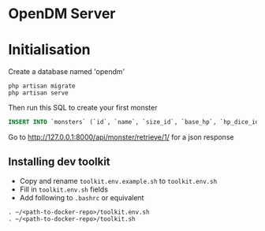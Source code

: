 # OpenDM Server

# Initialisation

Create a database named 'opendm'

````
php artisan migrate
php artisan serve
````

Then run this SQL to create your first monster

````SQL
INSERT INTO `monsters` (`id`, `name`, `size_id`, `base_hp`, `hp_dice_id`, `hp_dice_count`, `armor_id`, `speed`, `strength`, `dexterity`, `constitution`, `intelligence`, `wisdom`, `charisma`, `challenge_id`, `created_at`, `updated_at`) VALUES (NULL, 'Orc', '3', '6', '3', '2', '4', '30', '16', '12', '16', '7', '11', '10', '4', NULL, NULL)
````

Go to http://127.0.0.1:8000/api/monster/retrieve/1/ for a json response


## Installing dev toolkit
- Copy and rename `toolkit.env.example.sh` to `toolkit.env.sh`
- Fill in `toolkit.env.sh` fields
- Add following to `.bashrc` or equivalent
```
. ~/<path-to-docker-repo>/toolkit.env.sh
. ~/<path-to-docker-repo>/toolkit.sh
```
